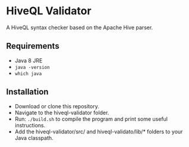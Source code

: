 # HiveQL Validator
A HiveQL syntax checker based on the Apache Hive parser.

## Requirements
- Java 8 JRE
- ```java -version```
- ```which java```

## Installation
- Download or clone this repository.
- Navigate to the hiveql-validator folder.
- Run: ```./build.sh``` to compile the program and print some useful instructions.
- Add the hiveql-validator/src/ and hiveql-validato/lib/* folders to your Java classpath.
